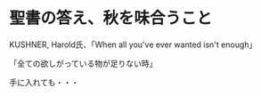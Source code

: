 # 聖書の答え、秋を味合うこと

KUSHNER, Harold氏、「When all you've ever wanted isn't enough」

「全ての欲しがっている物が足りない時」

手に入れても・・・

